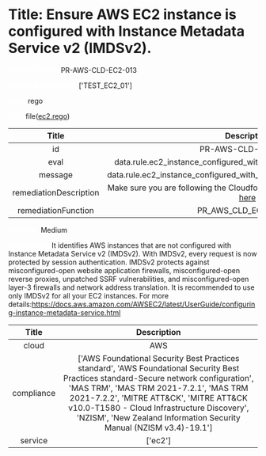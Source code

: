 



# Title: Ensure AWS EC2 instance is configured with Instance Metadata Service v2 (IMDSv2).


***<font color="white">Master Test Id:</font>*** PR-AWS-CLD-EC2-013

***<font color="white">Master Snapshot Id:</font>*** ['TEST_EC2_01']

***<font color="white">type:</font>*** rego

***<font color="white">rule:</font>*** file([ec2.rego])  
  
  
  
  

|Title|Description|
| :---: | :---: |
|id|PR-AWS-CLD-EC2-013|
|eval|data.rule.ec2_instance_configured_with_instance_metadata_service_v2|
|message|data.rule.ec2_instance_configured_with_instance_metadata_service_v2_err|
|remediationDescription|Make sure you are following the Cloudformation template format presented <a href='https://boto3.amazonaws.com/v1/documentation/api/latest/reference/services/ec2.html#EC2.Client.describe_instances' target='_blank'>here</a>|
|remediationFunction|PR_AWS_CLD_EC2_013.py|


***<font color="white">Severity:</font>*** Medium

***<font color="white">Description:</font>*** It identifies AWS instances that are not configured with Instance Metadata Service v2 (IMDSv2). With IMDSv2, every request is now protected by session authentication. IMDSv2 protects against misconfigured-open website application firewalls, misconfigured-open reverse proxies, unpatched SSRF vulnerabilities, and misconfigured-open layer-3 firewalls and network address translation. It is recommended to use only IMDSv2 for all your EC2 instances. For more details:https://docs.aws.amazon.com/AWSEC2/latest/UserGuide/configuring-instance-metadata-service.html  
  
  

|Title|Description|
| :---: | :---: |
|cloud|AWS|
|compliance|['AWS Foundational Security Best Practices standard', 'AWS Foundational Security Best Practices standard-Secure network configuration', 'MAS TRM', 'MAS TRM 2021-7.2.1', 'MAS TRM 2021-7.2.2', 'MITRE ATT&CK', 'MITRE ATT&CK v10.0-T1580 - Cloud Infrastructure Discovery', 'NZISM', 'New Zealand Information Security Manual (NZISM v3.4)-19.1']|
|service|['ec2']|



[ec2.rego]: https://github.com/prancer-io/prancer-compliance-test/tree/master/aws/cloud/ec2.rego
